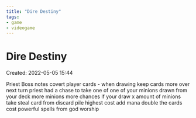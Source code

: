 ```yaml
---
title: "Dire Destiny"
tags:
- game
- videogame
---
```

# Dire Destiny
Created: 2022-05-05 15:44  

Priest Boss notes
covert player cards - when drawing
keep cards more over next turn
priest had a chase to take one of one of your minions drawn from your deck
more minions more chances
if your draw x amount of minions
take 
steal card from discard pile
highest cost 
add mana double the cards cost
powerful spells from god
worship


